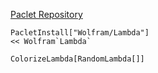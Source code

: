 [Paclet Repository](https://resources.wolframcloud.com/PacletRepository/resources/Wolfram/Lambda/)

```
PacletInstall["Wolfram/Lambda"]
<< Wolfram`Lambda`

ColorizeLambda[RandomLambda[]]
```